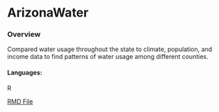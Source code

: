 # ArizonaWater

### Overview
Compared water usage throughout the state to climate, population, and income data to find patterns of water usage among different counties.

#### Languages: 
R

[RMD File](https://github.com/LillyTretheway/ArizonaWater/blob/main/FinalProject1.Rmd)
